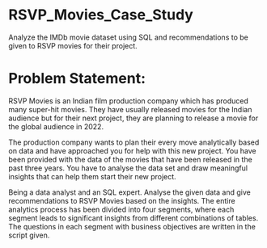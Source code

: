# RSVP_Movies_Case_Study
Analyze the IMDb movie dataset using SQL and recommendations to be given to RSVP movies for their project.
# Problem Statement:

RSVP Movies is an Indian film production company which has produced many super-hit movies. They have usually released movies for the Indian audience but for their next project, they are planning to release a movie for the global audience in 2022.

 

The production company wants to plan their every move analytically based on data and have approached you for help with this new project. You have been provided with the data of the movies that have been released in the past three years. You have to analyse the data set and draw meaningful insights that can help them start their new project. 

 

Being a data analyst and an SQL expert. Analyse the given data and give recommendations to RSVP Movies based on the insights. The entire analytics process has been divided into four segments, where each segment leads to significant insights from different combinations of tables. The questions in each segment with business objectives are written in the script given.
